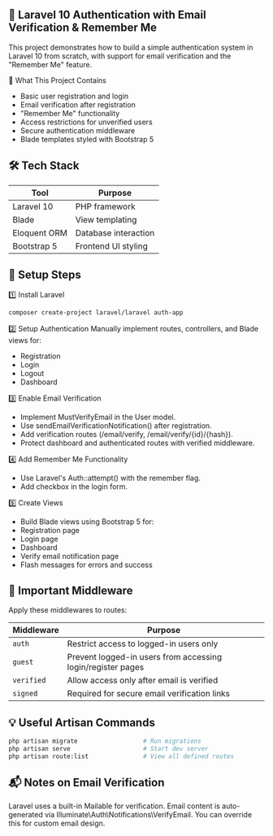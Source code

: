 ## 🔐 Laravel 10 Authentication with Email Verification & Remember Me
This project demonstrates how to build a simple authentication system in Laravel 10 from scratch, with support for email verification and the "Remember Me" feature. 

🧩 What This Project Contains
- Basic user registration and login
- Email verification after registration
- "Remember Me" functionality
- Access restrictions for unverified users
- Secure authentication middleware
- Blade templates styled with Bootstrap 5

## 🛠️ Tech Stack

| Tool         | Purpose                     |
|--------------|-----------------------------|
| Laravel 10   | PHP framework               |
| Blade        | View templating             |
| Eloquent ORM | Database interaction        |
| Bootstrap 5  | Frontend UI styling         |


## 🚀 Setup Steps

1️⃣ Install Laravel

```bash
composer create-project laravel/laravel auth-app
```

2️⃣ Setup Authentication
Manually implement routes, controllers, and Blade views for:
- Registration
- Login
- Logout
- Dashboard


3️⃣ Enable Email Verification
- Implement MustVerifyEmail in the User model.
- Use sendEmailVerificationNotification() after registration.
- Add verification routes (/email/verify, /email/verify/{id}/{hash}).
- Protect dashboard and authenticated routes with verified middleware.


4️⃣ Add Remember Me Functionality
- Use Laravel's Auth::attempt() with the remember flag.
- Add checkbox in the login form.

5️⃣ Create Views

- Build Blade views using Bootstrap 5 for:
- Registration page
- Login page
- Dashboard
- Verify email notification page
- Flash messages for errors and success

## 🔐 Important Middleware
Apply these middlewares to routes:

| Middleware | Purpose                                                  |
|------------|----------------------------------------------------------|
| `auth`     | Restrict access to logged-in users only                  |
| `guest`    | Prevent logged-in users from accessing login/register pages |
| `verified` | Allow access only after email is verified                |
| `signed`   | Required for secure email verification links             |


## 💡 Useful Artisan Commands

```bash
php artisan migrate                  # Run migrations
php artisan serve                    # Start dev server
php artisan route:list               # View all defined routes
```

## 📬 Notes on Email Verification
Laravel uses a built-in Mailable for verification.
Email content is auto-generated via Illuminate\Auth\Notifications\VerifyEmail.
You can override this for custom email design.
